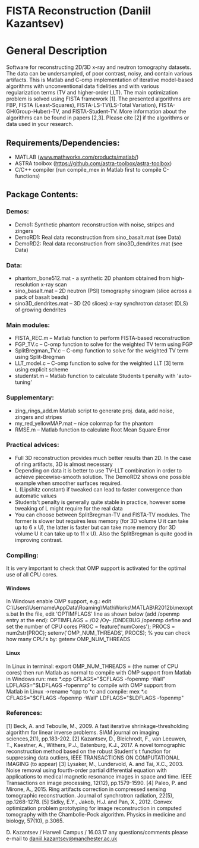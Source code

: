 # FISTA Reconstruction (Daniil Kazantsev)

# General Description

Software for reconstructing 2D/3D x-ray and neutron tomography datasets. The data can be undersampled, of poor contrast, noisy, and contain various artifacts.  This is Matlab and C-omp implementation of iterative model-based algorithms with unconventional data fidelities and with various regularization terms (TV and higher-order LLT). The main optimization problem is solved using FISTA framework [1]. The presented algorithms are FBP, FISTA (Least-Squares), FISTA-LS-TV(LS-Total Variation), FISTA-GH(Group-Huber)-TV, and FISTA-Student-TV.  More information about the algorithms can be found in papers [2,3]. Please cite [2] if the algorithms or data used in your research. 

## Requirements/Dependencies: 

 * MATLAB (www.mathworks.com/products/matlab/)
 * ASTRA toolbox (https://github.com/astra-toolbox/astra-toolbox)
 * C/C++ compiler (run compile_mex in Matlab first to compile C-functions)

## Package Contents:

### Demos:
 * Demo1: Synthetic phantom reconstruction with noise, stripes and zingers
 * DemoRD1: Real data reconstruction from  sino_basalt.mat (see Data)
 * DemoRD2: Real data reconstruction from  sino3D_dendrites.mat (see Data)

### Data:
  * phantom_bone512.mat - a synthetic 2D phantom obtained from high-resolution x-ray scan
  * sino_basalt.mat – 2D neutron (PSI) tomography sinogram (slice across a pack of basalt beads)
  * sino3D_dendrites.mat – 3D (20 slices) x-ray synchrotron dataset (DLS) of growing dendrites

### Main modules:

  * FISTA_REC.m – Matlab function to perform FISTA-based reconstruction
  * FGP_TV.c – C-omp function to solve for the weighted TV term using FGP
  * SplitBregman_TV.c – C-omp function to solve for the weighted TV term using Split-Bregman
  * LLT_model.c – C-omp function to solve for the weighted LLT [3] term using explicit scheme
  * studentst.m – Matlab function to calculate Students t penalty with 'auto-tuning'

### Supplementary:

 * zing_rings_add.m Matlab script to generate proj. data, add noise, zingers and stripes
  * my_red_yellowMAP.mat – nice colormap for the phantom
 * RMSE.m – Matlab function to calculate Root Mean Square Error
 
### Practical advices:
 * Full 3D reconstruction provides much better results than 2D. In the case of ring artifacts, 3D is almost necessary
 * Depending on data it is better to use TV-LLT combination in order to achieve piecewise-smooth solution. The  DemoRD2 shows one possible example when smoother surfaces required.
 * L (Lipshitz constant) if tweaked can lead to faster convergence than automatic values
 * Students’t penalty is generally quite stable in practice, however some tweaking of L might require for the real data
 * You can choose between SplitBregman-TV and FISTA-TV modules. The former is slower but requires less  memory (for 3D volume U it can take up to 6 x U), the latter is faster but can take more memory (for 3D volume U it can take up to 11 x U). Also the SplitBregman is quite good in improving contrast. 

 ### Compiling:

 It is very important to check that OMP support is activated for the optimal use of all CPU cores.
#### Windows
 In Windows enable OMP support, e.g.:
edit C:\Users\Username\AppData\Roaming\MathWorks\MATLAB\R2012b\mexopts.bat
In the file, edit 'OPTIMFLAGS' line as shown below (add /openmp entry at the end):
OPTIMFLAGS = /O2 /Oy- /DNDEBUG /openmp
define and set the number of CPU cores
PROC = feature('numCores');
PROCS = num2str(PROC);
setenv('OMP_NUM_THREADS', PROCS); % you can check how many CPU's by: getenv
OMP_NUM_THREADS

#### Linux
In Linux in terminal: export OMP_NUM_THREADS = (the numer of CPU cores)
then run Matlab as normal
to compile with OMP support from Matlab in Windows run:
mex *.cpp CFLAGS="\$CFLAGS -fopenmp -Wall" LDFLAGS="\$LDFLAGS -fopenmp"
to compile with OMP support from Matlab in Linux ->rename *cpp to *c and compile:
mex *.c CFLAGS="\$CFLAGS -fopenmp -Wall" LDFLAGS="\$LDFLAGS -fopenmp"


### References:
[1] Beck, A. and Teboulle, M., 2009. A fast iterative shrinkage-thresholding algorithm for linear inverse problems. SIAM journal on imaging sciences,2(1), pp.183-202.
[2] Kazantsev, D., Bleichrodt, F., van Leeuwen, T., Kaestner, A., Withers, P.J., Batenburg, K.J., 2017. A novel tomographic reconstruction method based on the robust Student's t function for suppressing data outliers, IEEE TRANSACTIONS ON COMPUTATIONAL IMAGING (to appear) 
[3] Lysaker, M., Lundervold, A. and Tai, X.C., 2003. Noise removal using fourth-order partial differential equation with applications to medical magnetic resonance images in space and time. IEEE Transactions on image processing, 12(12), pp.1579-1590.
[4] Paleo, P. and Mirone, A., 2015. Ring artifacts correction in compressed sensing tomographic reconstruction. Journal of synchrotron radiation, 22(5), pp.1268-1278.
[5] Sidky, E.Y., Jakob, H.J. and Pan, X., 2012. Convex optimization problem prototyping for image reconstruction in computed tomography with the Chambolle-Pock algorithm. Physics in medicine and biology, 57(10), p.3065.

D. Kazantsev / Harwell Campus / 16.03.17
any questions/comments please e-mail to daniil.kazantsev@manchester.ac.uk
